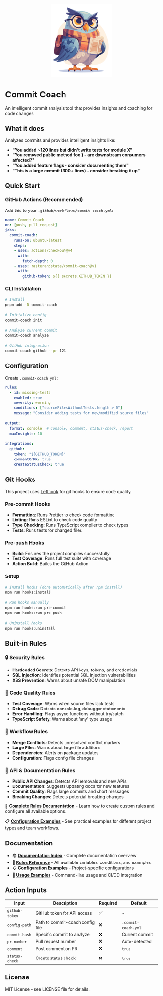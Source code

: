 <div align="center">
  <img src=".github/assets/commit-coach.png" alt="Commit Coach Owl Mascot" width="200" />
</div>

# Commit Coach

An intelligent commit analysis tool that provides insights and coaching for code changes.

## What it does

Analyzes commits and provides intelligent insights like:
- **"You added ~120 lines but didn't write tests for module X"**
- **"You removed public method foo() - are downstream consumers affected?"**
- **"You added feature flags - consider documenting them"**
- **"This is a large commit (300+ lines) - consider breaking it up"**

## Quick Start

### GitHub Actions (Recommended)

Add this to your `.github/workflows/commit-coach.yml`:

```yaml
name: Commit Coach
on: [push, pull_request]
jobs:
  commit-coach:
    runs-on: ubuntu-latest
    steps:
    - uses: actions/checkout@v4
      with:
        fetch-depth: 0
    - uses: rasterandstate/commit-coach@v1
      with:
        github-token: ${{ secrets.GITHUB_TOKEN }}
```

### CLI Installation

```bash
# Install
pnpm add -D commit-coach

# Initialize config
commit-coach init

# Analyze current commit
commit-coach analyze

# GitHub integration
commit-coach github --pr 123
```

## Configuration

Create `.commit-coach.yml`:

```yaml
rules:
  - id: missing-tests
    enabled: true
    severity: warning
    conditions: ["sourceFilesWithoutTests.length > 0"]
    message: "Consider adding tests for new/modified source files"

output:
  format: console  # console, comment, status-check, report
  maxInsights: 10

integrations:
  github:
    token: "${GITHUB_TOKEN}"
    commentOnPR: true
    createStatusCheck: true
```

## Git Hooks

This project uses [Lefthook](https://github.com/evilmartians/lefthook) for git hooks to ensure code quality:

### Pre-commit Hooks
- **Formatting**: Runs Prettier to check code formatting
- **Linting**: Runs ESLint to check code quality
- **Type Checking**: Runs TypeScript compiler to check types
- **Tests**: Runs tests for changed files

### Pre-push Hooks
- **Build**: Ensures the project compiles successfully
- **Test Coverage**: Runs full test suite with coverage
- **Action Build**: Builds the GitHub Action

### Setup
```bash
# Install hooks (done automatically after npm install)
npm run hooks:install

# Run hooks manually
npm run hooks:run pre-commit
npm run hooks:run pre-push

# Uninstall hooks
npm run hooks:uninstall
```

## Built-in Rules

### 🔒 Security Rules
- **Hardcoded Secrets**: Detects API keys, tokens, and credentials
- **SQL Injection**: Identifies potential SQL injection vulnerabilities
- **XSS Prevention**: Warns about unsafe DOM manipulation

### 🧪 Code Quality Rules
- **Test Coverage**: Warns when source files lack tests
- **Debug Code**: Detects console.log, debugger statements
- **Error Handling**: Flags async functions without try/catch
- **TypeScript Safety**: Warns about 'any' type usage

### 📝 Workflow Rules
- **Merge Conflicts**: Detects unresolved conflict markers
- **Large Files**: Warns about large file additions
- **Dependencies**: Alerts on package updates
- **Configuration**: Flags config file changes

### 🔄 API & Documentation Rules
- **Public API Changes**: Detects API removals and new APIs
- **Documentation**: Suggests updating docs for new features
- **Commit Quality**: Flags large commits and short messages
- **Breaking Changes**: Detects potential breaking changes

📖 **[Complete Rules Documentation](docs/RULES.md)** - Learn how to create custom rules and configure all available options.

📋 **[Configuration Examples](docs/EXAMPLES.md)** - See practical examples for different project types and team workflows.

## Documentation

- 📚 **[Documentation Index](docs/README.md)** - Complete documentation overview
- 📖 **[Rules Reference](docs/RULES.md)** - All available variables, conditions, and examples
- 📋 **[Configuration Examples](docs/EXAMPLES.md)** - Project-specific configurations
- 🚀 **[Usage Examples](examples/USAGE.md)** - Command-line usage and CI/CD integration

## Action Inputs

| Input | Description | Required | Default |
|-------|-------------|----------|---------|
| `github-token` | GitHub token for API access | ✅ | - |
| `config-path` | Path to commit-coach config file | ❌ | `.commit-coach.yml` |
| `commit-hash` | Specific commit to analyze | ❌ | Current commit |
| `pr-number` | Pull request number | ❌ | Auto-detected |
| `comment` | Post comment on PR | ❌ | `true` |
| `status-check` | Create status check | ❌ | `true` |

## License

MIT License - see LICENSE file for details.